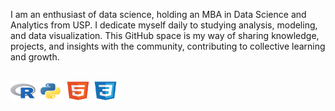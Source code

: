 I am an enthusiast of data science, holding an MBA in Data Science and Analytics from USP. I dedicate myself daily to studying analysis, modeling, and data visualization. This GitHub space is my way of sharing knowledge, projects, and insights with the community, contributing to collective learning and growth.

<div style="display: inline_block"><br>
  <img align="center" alt="Gu-Python" height="30" width="40" src="https://raw.githubusercontent.com/devicons/devicon/master/icons/r/r-original.svg">
  <img align="center" alt="Gu-Python" height="30" width="40" src="https://raw.githubusercontent.com/devicons/devicon/master/icons/python/python-original.svg">
  <img align="center" alt="Gu-Python" height="30" width="40" src="https://raw.githubusercontent.com/devicons/devicon/master/icons/html5/html5-original.svg">
  <img align="center" alt="Gu-Python" height="30" width="40" src="https://raw.githubusercontent.com/devicons/devicon/master/icons/css3/css3-original.svg">
</div>
